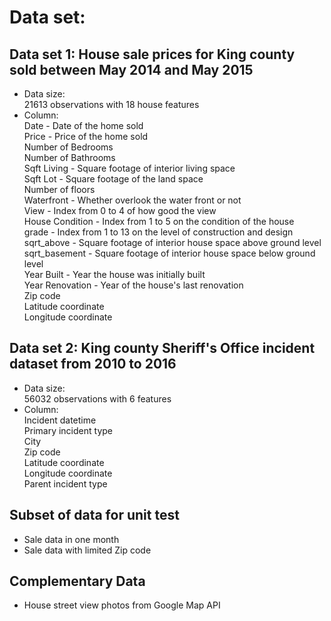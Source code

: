 
# Data set:

## Data set 1: House sale prices for King county sold between May 2014 and May 2015
* Data size:  
21613 observations with 18 house features
* Column:  
Date - Date of the home sold  
Price - Price of the home sold  
Number of Bedrooms  
Number of Bathrooms  
Sqft Living - Square footage of interior living space  
Sqft Lot - Square footage of the land space  
Number of floors  
Waterfront - Whether overlook the water front or not  
View - Index from 0 to 4 of how good the view  
House Condition - Index from 1 to 5 on the condition of the house  
grade - Index from 1 to 13 on the level of construction and design  
sqrt_above - Square footage of interior house space above ground level  
sqrt_basement - Square footage of interior house space below ground level  
Year Built - Year the house was initially built  
Year Renovation - Year of the house's last renovation  
Zip code  
Latitude coordinate  
Longitude coordinate

## Data set 2: King county Sheriff's Office incident dataset from 2010 to 2016
* Data size:  
56032 observations with 6 features 
* Column:  
Incident datetime  
Primary incident type  
City  
Zip code  
Latitude coordinate  
Longitude coordinate  
Parent incident type 

## Subset of data for unit test
* Sale data in one month
* Sale data with limited Zip code

## Complementary Data
* House street view photos from Google Map API
